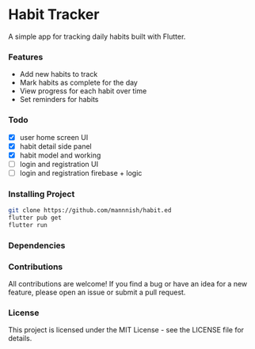 # Habit Tracker
A simple app for tracking daily habits built with Flutter.

### Features
- Add new habits to track
- Mark habits as complete for the day
- View progress for each habit over time
- Set reminders for habits

### Todo
- [x] user home screen UI
- [x] habit detail side panel
- [x] habit model and working
- [ ] login and registration UI
- [ ] login and registration firebase + logic

### Installing Project
```sh
git clone https://github.com/mannnish/habit.ed
flutter pub get
flutter run
```

### Dependencies


### Contributions
All contributions are welcome! If you find a bug or have an idea for a new feature, please open an issue or submit a pull request.

### License
This project is licensed under the MIT License - see the LICENSE file for details.